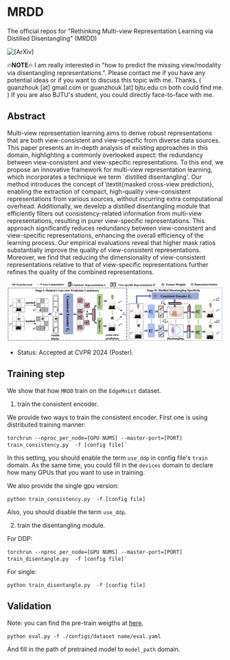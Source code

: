 # MRDD
The official repos for "Rethinking Multi-view Representation Learning via Distilled Disentangling" (MRDD)

![[ArXiv]](https://arxiv.org/abs/2403.10897)

:fire:**NOTE**:fire: I am really interested in "how to predict the missing view/modality via disentangling representations.". Please contact me if you have any potential ideas or if you want to discuss this topic with me. Thanks. ( guanzhouk [at] gmail.com or guanzhouk [at] bjtu.edu.cn both could find me. ) If you are also BJTU's student, you could directly face-to-face with me. 

## Abstract

Multi-view representation learning aims to derive robust representations that are both view-consistent and view-specific from diverse data sources. This paper presents an in-depth analysis of existing approaches in this domain, highlighting a commonly overlooked aspect: the redundancy between view-consistent and view-specific representations. To this end, we propose an innovative framework for multi-view representation learning, which incorporates a technique we term `distilled disentangling'.
Our method introduces the concept of \textit{masked cross-view prediction}, enabling the extraction of compact, high-quality view-consistent representations from various sources, without incurring extra computational overhead. Additionally, we develop a distilled disentangling module that efficiently filters out consistency-related information from multi-view representations, resulting in purer view-specific representations.
This approach significantly reduces redundancy between view-consistent and view-specific representations, enhancing the overall efficiency of the learning process. Our empirical evaluations reveal that higher mask ratios substantially improve the quality of view-consistent representations. Moreover, we find that reducing the dimensionality of view-consistent representations relative to that of view-specific representations further refines the quality of the combined representations.


![framework](./imgs/framework.png)

- Status:  Accepted at CVPR 2024 (Poster).


## Training step

We show that how `MRDD` train on the `EdgeMnist` dataset.


1. train the consistent encoder.

We provide two ways to train the consistent encoder. First one is using distributed training manner:


```
torchrun --nproc_per_node=[GPU NUMS] --master-port=[PORT] train_consistency.py  -f [config file]`
```

In this setting, you should enable the term `use_ddp` in config file's `train` domain. As the same time, you could fill in the `devices` domain to declare how many GPUs that you want to use in training.

We also provide the single gpu version:
```
python train_consistency.py  -f [config file]
```

Also, you should disable the term `use_ddp`.


2. train the disentangling module.

For DDP:
```
torchrun --nproc_per_node=[GPU NUMS] --master-port=[PORT] train_disentangle.py  -f [config file]`
```
For single:
```
python train_disentangle.py  -f [config file]
```



## Validation

Note: you can find the pre-train weigths at [here](https://drive.google.com/file/d/1ihSw5NpUGdgEUEYKvZuLCo_hp3uJ26Yr/view?usp=sharing).  


```
python eval.py -f ./configs/dataset name/eval.yaml
```

And fill in the path of pretrained model to `model_path` domain.

